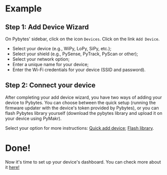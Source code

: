 # Example

## Step 1: Add Device Wizard
On Pybytes' sidebar, click on the icon ``Devices``.
Click on the link ``Add Device``.

- Select your device (e.g., WiPy, LoPy, SiPy, etc.);
- Select your shield (e.g., PySense, PyTrack, PyScan or other);
- Select your network option;
- Enter a unique name for your device;
- Enter the Wi-Fi credentials for your device (SSID and password).

## Step 2: Connect your device
After completing your add device wizard, you have two ways of adding your device to Pybytes. You can choose between the quick setup (running the firmware updater with the device's token provided by Pybytes), or you can flash Pybytes library yourself (download the pybytes library and upload it on your device using PyMakr).

Select your option for more instructions:
[Quick add device](add-device-quick.md);
[Flash library](add-device-flashlib.md).

# Done!
Now it's time to set up your device's dashboard. You can check more about it [here!](../pybytes/4_dashboard/intro.md)
